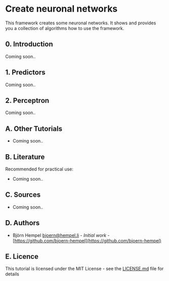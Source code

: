# Create neuronal networks

This framework creates some neuronal networks. It shows and provides you a collection of algorithms how to use the framework.

## 0. Introduction

Coming soon..

## 1. Predictors

Coming soon..

## 2. Perceptron

Coming soon..

## A. Other Tutorials

* Coming soon..

## B. Literature

Recommended for practical use:

* Coming soon..

## C. Sources

* Coming soon..

## D. Authors

* Björn Hempel <bjoern@hempel.li> - _Initial work_ - [https://github.com/bjoern-hempel](https://github.com/bjoern-hempel)

## E. Licence

This tutorial is licensed under the MIT License - see the [LICENSE.md](/LICENSE.md) file for details
